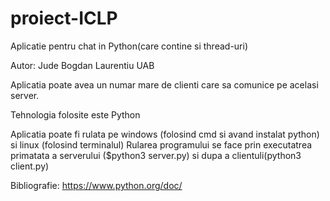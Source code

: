 # proiect-ICLP
Aplicatie pentru chat in Python(care contine si thread-uri)

Autor: Jude Bogdan Laurentiu UAB

Aplicatia poate avea un numar mare de clienti care sa comunice pe acelasi server.

Tehnologia folosite este Python 

Aplicatia poate fi rulata pe windows (folosind cmd si avand instalat python) si linux (folosind terminalul) 
Rularea programului se face prin executatrea primatata a serverului ($python3 server.py) si dupa a clientuli(python3 client.py)


Bibliografie:
https://www.python.org/doc/
